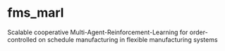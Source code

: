 # fms_marl
Scalable cooperative Multi-Agent-Reinforcement-Learning for order-controlled on schedule manufacturing in flexible manufacturing systems
